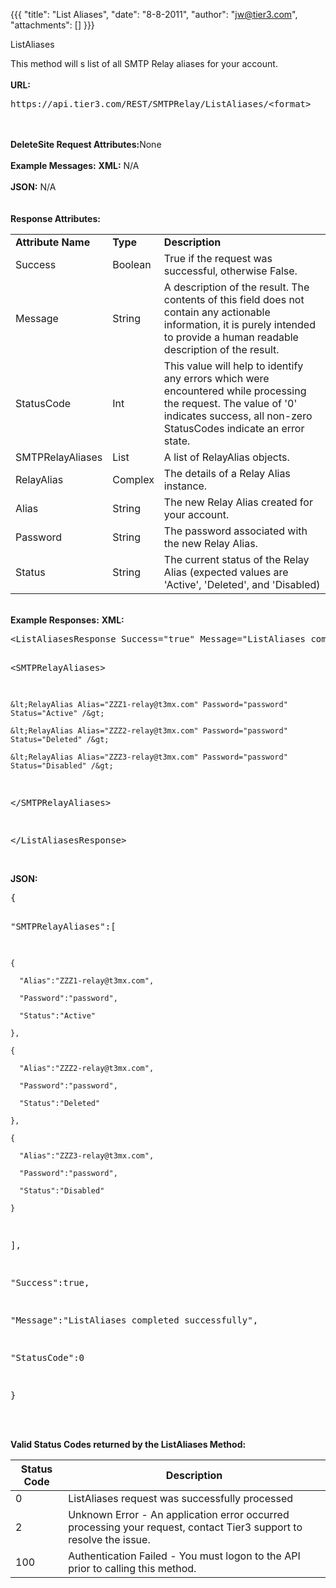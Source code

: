 {{{
  "title": "List Aliases",
  "date": "8-8-2011",
  "author": "jw@tier3.com",
  "attachments": []
}}}

ListAliases
<p>This method will s list of all SMTP Relay aliases for your account.
  <br />
  <br /><strong>URL:</strong>
</p>
<pre>https://api.tier3.com/REST/SMTPRelay/ListAliases/&lt;format&gt;</pre>
<p>
  <br />
  <br /><strong>DeleteSite Request Attributes:</strong>None
  <br />
  <br /><strong>Example Messages:</strong>&nbsp;<strong>XML:</strong>&nbsp;N/A
  <br />
  <br /><strong>JSON:</strong>&nbsp;N/A
  <br />
  <br />
  <br /><strong>Response Attributes:</strong>
</p>
<table>
  <tbody>
    <tr>
      <td><strong>Attribute Name</strong>
      </td>
      <td><strong>Type</strong>
      </td>
      <td><strong>Description</strong>
      </td>
    </tr>
    <tr>
      <td>Success</td>
      <td>Boolean</td>
      <td>True if the request was successful, otherwise False.</td>
    </tr>
    <tr>
      <td>Message</td>
      <td>String</td>
      <td>A description of the result. The contents of this field does not contain any actionable information, it is purely intended to provide a human readable description of the result.</td>
    </tr>
    <tr>
      <td>StatusCode</td>
      <td>Int</td>
      <td>This value will help to identify any errors which were encountered while processing the request. The value of '0' indicates success, all non-zero StatusCodes indicate an error state.</td>
    </tr>
    <tr>
      <td>SMTPRelayAliases</td>
      <td>List</td>
      <td>A list of RelayAlias objects.</td>
    </tr>
    <tr>
      <td>RelayAlias</td>
      <td>Complex</td>
      <td>The details of a Relay Alias instance.</td>
    </tr>
    <tr>
      <td>Alias</td>
      <td>String</td>
      <td>The new Relay Alias created for your account.</td>
    </tr>
    <tr>
      <td>Password</td>
      <td>String</td>
      <td>The password associated with the new Relay Alias.</td>
    </tr>
    <tr>
      <td>Status</td>
      <td>String</td>
      <td>The current status of the Relay Alias (expected values are 'Active', 'Deleted', and 'Disabled)</td>
    </tr>
  </tbody>
</table>
<p>
  <br /><strong>Example Responses:</strong>&nbsp;<strong>XML:</strong>
</p>
<pre>&lt;ListAliasesResponse Success="true" Message="ListAliases completed successfully" StatusCode="0"&gt;

  &lt;SMTPRelayAliases&gt;

    &lt;RelayAlias Alias="ZZZ1-relay@t3mx.com" Password="password" Status="Active" /&gt;

    &lt;RelayAlias Alias="ZZZ2-relay@t3mx.com" Password="password" Status="Deleted" /&gt;

    &lt;RelayAlias Alias="ZZZ3-relay@t3mx.com" Password="password" Status="Disabled" /&gt;

  &lt;/SMTPRelayAliases&gt;

&lt;/ListAliasesResponse&gt;</pre>
<p>
  <br /><strong>JSON:</strong>
</p>
<pre>{

  "SMTPRelayAliases":[

    {

      "Alias":"ZZZ1-relay@t3mx.com",

      "Password":"password",

      "Status":"Active"

    },

    {

      "Alias":"ZZZ2-relay@t3mx.com",

      "Password":"password",

      "Status":"Deleted"

    },

    {

      "Alias":"ZZZ3-relay@t3mx.com",

      "Password":"password",

      "Status":"Disabled"

    }    

  ],

  "Success":true,

  "Message":"ListAliases completed successfully",

  "StatusCode":0

}</pre>
<p>
  <br />
  <br /><strong>Valid Status Codes returned by the ListAliases Method:</strong>
</p>
<table>
  <thead>
  <tr>
    <th>Status Code</th>
    <th>Description</th>
  </tr>
</thead>
<tbody>
    <tr>
      <td>0</td>
      <td>ListAliases request was successfully processed</td>
    </tr>
    <tr>
      <td>2</td>
      <td>Unknown Error - An application error occurred processing your request, contact Tier3 support to resolve the issue.</td>
    </tr>
    <tr>
      <td>100</td>
      <td>Authentication Failed - You must logon to the API prior to calling this method.</td>
    </tr>
  </tbody>
</table>
